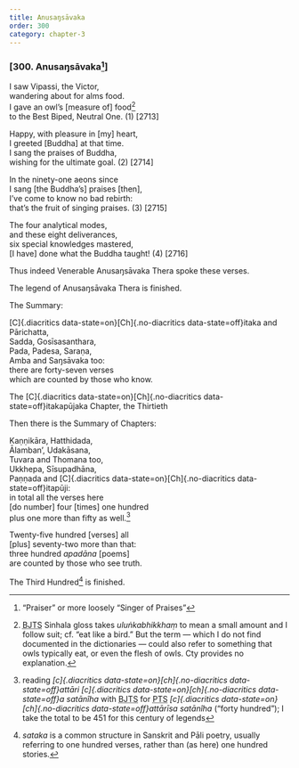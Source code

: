 ```yaml
---
title: Anusaŋsāvaka
order: 300
category: chapter-3
---
```


### \[300. Anusaŋsāvaka[^1]\]

I saw Vipassi, the Victor,  
wandering about for alms food.  
I gave an owl’s \[measure of\] food[^2]  
to the Best Biped, Neutral One. (1) \[2713\]

Happy, with pleasure in \[my\] heart,  
I greeted \[Buddha\] at that time.  
I sang the praises of Buddha,  
wishing for the ultimate goal. (2) \[2714\]

In the ninety-one aeons since  
I sang \[the Buddha’s\] praises \[then\],  
I’ve come to know no bad rebirth:  
that’s the fruit of singing praises. (3) \[2715\]

The four analytical modes,  
and these eight deliverances,  
six special knowledges mastered,  
\[I have\] done what the Buddha taught! (4) \[2716\]

Thus indeed Venerable Anusaŋsāvaka Thera spoke these verses.

The legend of Anusaŋsāvaka Thera is finished.

The Summary:

[C]{.diacritics data-state=on}[Ch]{.no-diacritics data-state=off}itaka and Pārichatta,  
Sadda, Gosīsasanthara,  
Pada, Padesa, Saraṇa,  
Amba and Saŋsāvaka too:  
there are forty-seven verses  
which are counted by those who know.

The [C]{.diacritics data-state=on}[Ch]{.no-diacritics data-state=off}itakapūjaka Chapter, the Thirtieth

Then there is the Summary of Chapters:

Kaṇṇikāra, Hatthidada,  
Ālamban’, Udakāsana,  
Tuvara and Thomana too,  
Ukkhepa, Sīsupadhāna,  
Paṇṇada and [C]{.diacritics data-state=on}[Ch]{.no-diacritics data-state=off}itapūji:  
in total all the verses here  
\[do number\] four \[times\] one hundred  
plus one more than fifty as well.[^3]

Twenty-five hundred \[verses\] all  
\[plus\] seventy-two more than that:  
three hundred *apadāna* \[poems\]  
are counted by those who see truth.

The Third Hundred[^4] is finished.

[^1]: “Praiser” or more loosely “Singer of Praises”

[^2]: <abbr title="Buddha Jayanthi Tripitaka Series">BJTS</abbr> Sinhala gloss takes *uluṅkabhikkhaṃ* to mean a small amount and I follow suit; cf. “eat like a bird.” But the term — which I do not find documented in the dictionaries — could also refer to something that owls typically eat, or even the flesh of owls. Cty provides no explanation.

[^3]: reading *[c]{.diacritics data-state=on}[ch]{.no-diacritics data-state=off}attāri [c]{.diacritics data-state=on}[ch]{.no-diacritics data-state=off}a satānîha* with <abbr title="Buddha Jayanthi Tripitaka Series">BJTS</abbr> for <abbr title="Pali Text Society">PTS</abbr> *[c]{.diacritics data-state=on}[ch]{.no-diacritics data-state=off}attārīsa satānîha* (“forty hundred”); I take the total to be 451 for this century of legends

[^4]: *sataka* is a common structure in Sanskrit and Pāli poetry, usually referring to one hundred verses, rather than (as here) one hundred stories.
